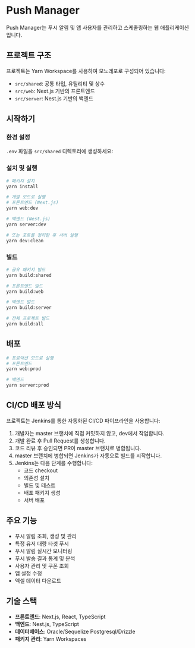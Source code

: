 # Push Manager

Push Manager는 푸시 알림 및 앱 사용자를 관리하고 스케줄링하는 웹 애플리케이션입니다.

## 프로젝트 구조

프로젝트는 Yarn Workspace를 사용하여 모노레포로 구성되어 있습니다:

- `src/shared`: 공통 타입, 유틸리티 및 상수
- `src/web`: Next.js 기반의 프론트엔드
- `src/server`: Nest.js 기반의 백엔드

## 시작하기

### 환경 설정

`.env` 파일을 `src/shared` 디렉토리에 생성하세요:

### 설치 및 실행

```bash
# 패키지 설치
yarn install

# 개발 모드로 실행
# 프론트엔드 (Next.js)
yarn web:dev

# 백엔드 (Nest.js)
yarn server:dev

# 또는 포트를 정리한 후 서버 실행
yarn dev:clean
```

### 빌드

```bash
# 공유 패키지 빌드
yarn build:shared

# 프론트엔드 빌드
yarn build:web

# 백엔드 빌드
yarn build:server

# 전체 프로젝트 빌드
yarn build:all
```

## 배포

```bash
# 프로덕션 모드로 실행
# 프론트엔드
yarn web:prod

# 백엔드
yarn server:prod
```

## CI/CD 배포 방식

프로젝트는 Jenkins를 통한 자동화된 CI/CD 파이프라인을 사용합니다:

1. 개발자는 master 브랜치에 직접 커밋하지 않고, dev에서 작업합니다.
2. 개발 완료 후 Pull Request를 생성합니다.
3. 코드 리뷰 후 승인되면 PR이 master 브랜치로 병합됩니다.
4. master 브랜치에 병합되면 Jenkins가 자동으로 빌드를 시작합니다.
5. Jenkins는 다음 단계를 수행합니다:
   - 코드 checkout
   - 의존성 설치
   - 빌드 및 테스트
   - 배포 패키지 생성
   - 서버 배포

## 주요 기능

- 푸시 알림 조회, 생성 및 관리
- 특정 유저 대량 타겟 푸시
- 푸시 알림 실시간 모니터링
- 푸시 발송 결과 통계 및 분석
- 사용자 관리 및 쿠폰 조회
- 앱 설정 수정
- 엑셀 데이터 다운로드

## 기술 스택

- **프론트엔드**: Next.js, React, TypeScript
- **백엔드**: Nest.js, TypeScript
- **데이터베이스**: Oracle/Sequelize Postgresql/Drizzle
- **패키지 관리**: Yarn Workspaces
